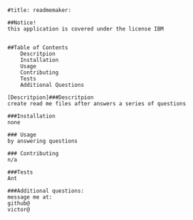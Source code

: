 
    #title: readmemaker:
    
    ##Notice!
    this application is covered under the license IBM

    
    ##Table of Contents
        Descritpion
        Installation
        Usage
        Contributing
        Tests
        Additional Questions

    [Descritpion]###Descritpion
    create read me files after answers a series of questions

    ###Installation
    none

    ### Usage
    by answering questions

    ### Contributing
    n/a

    ###Tests
    Ant

    ###Additional questions:
    message me at:
    github@
    victor@

    
